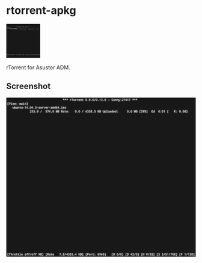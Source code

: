 rtorrent-apkg
=============

![](source/CONTROL/icon.png)

rTorrent for Asustor ADM.

Screenshot
----------

![](resources/screenshot.png)
